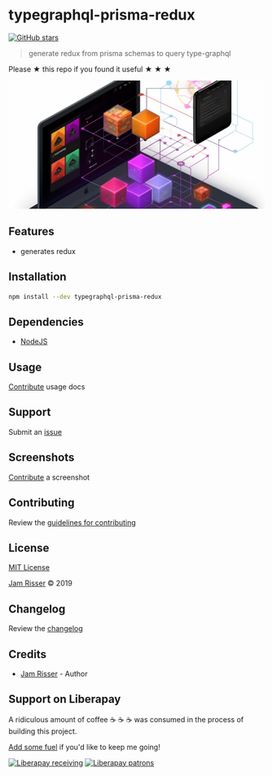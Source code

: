 # typegraphql-prisma-redux

[![GitHub stars](https://img.shields.io/github/stars/codejamninja/typegraphql-prisma-redux.svg?style=social&label=Stars)](https://github.com/codejamninja/typegraphql-prisma-redux)

> generate redux from prisma schemas to query type-graphql

Please ★ this repo if you found it useful ★ ★ ★

![](assets/typegraphql-prisma-redux.png)

## Features

- generates redux

## Installation

```sh
npm install --dev typegraphql-prisma-redux
```

## Dependencies

- [NodeJS](https://nodejs.org)

## Usage

[Contribute](https://github.com/codejamninja/typegraphql-prisma-redux/blob/master/CONTRIBUTING.md) usage docs

## Support

Submit an [issue](https://github.com/codejamninja/typegraphql-prisma-redux/issues/new)

## Screenshots

[Contribute](https://github.com/codejamninja/typegraphql-prisma-redux/blob/master/CONTRIBUTING.md) a screenshot

## Contributing

Review the [guidelines for contributing](https://github.com/codejamninja/typegraphql-prisma-redux/blob/master/CONTRIBUTING.md)

## License

[MIT License](https://github.com/codejamninja/typegraphql-prisma-redux/blob/master/LICENSE)

[Jam Risser](https://codejam.ninja) © 2019

## Changelog

Review the [changelog](https://github.com/codejamninja/typegraphql-prisma-redux/blob/master/CHANGELOG.md)

## Credits

- [Jam Risser](https://codejam.ninja) - Author

## Support on Liberapay

A ridiculous amount of coffee ☕ ☕ ☕ was consumed in the process of building this project.

[Add some fuel](https://liberapay.com/codejamninja/donate) if you'd like to keep me going!

[![Liberapay receiving](https://img.shields.io/liberapay/receives/codejamninja.svg?style=flat-square)](https://liberapay.com/codejamninja/donate)
[![Liberapay patrons](https://img.shields.io/liberapay/patrons/codejamninja.svg?style=flat-square)](https://liberapay.com/codejamninja/donate)
